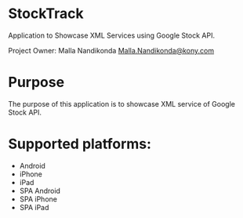 StockTrack
==========
Application to Showcase XML Services using Google Stock API.

Project Owner: Malla Nandikonda <Malla.Nandikonda@kony.com>

# Purpose
The purpose of this application is to showcase XML service of Google Stock API.

# Supported platforms:
 * Android
 * iPhone
 * iPad
 * SPA Android
 * SPA iPhone
 * SPA iPad
